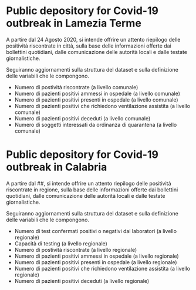 # Public depository for Covid-19 outbreak in Lamezia Terme
A partire dal 24 Agosto 2020, si intende offrire un attento riepilogo delle positività riscontrate in città, sulla base delle informazioni offerte dai bollettini quotidiani, dalle comunicazione delle autorità locali e dalle testate giornalistiche.

Seguiranno aggiornamenti sulla struttura del dataset e sulla definizione delle variabili che le compongono.


- Numero di postività riscontrate (a livello comunale)
- Numero di pazienti positivi ammessi in ospedale (a livello comunale)
- Numero di pazienti positivi presenti in ospedale (a livello comunale)
- Numero di pazienti positivi che richiedono ventilazione assistita (a livello comunale)
- Numero di pazienti positivi deceduti (a livello comunale)
- Numero di soggetti interessati da ordinanza di quarantena (a livello comunale)


# Public depository for Covid-19 outbreak in Calabria
A partire dal ##, si intende offrire un attento riepilogo delle positività riscontrate in regione, sulla base delle informazioni offerte dai bollettini quotidiani, dalle comunicazione delle autorità locali e dalle testate giornalistiche.

Seguiranno aggiornamenti sulla struttura del dataset e sulla definizione delle variabili che le compongono.


- Numero di test confermati positivi o negativi dai laboratori (a livello regionale)
- Capacità di testing (a livello regionale)
- Numero di postività riscontrate (a livello regionale)
- Numero di pazienti positivi ammessi in ospedale (a livello regionale)
- Numero di pazienti positivi presenti in ospedale (a livello regionale)
- Numero di pazienti positivi che richiedono ventilazione assistita (a livello regionale)
- Numero di pazienti positivi deceduti (a livello regionale)

